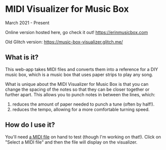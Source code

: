 
# MIDI Visualizer for Music Box
March 2021 - Present

Online version hosted here, go check it out! https://erinmusicbox.com

Old Glitch version: https://music-box-visualizer.glitch.me/

## What is it?
This web-app takes MIDI files and converts them into a reference for a DIY music box, which is a music box that uses paper strips to play any song. 

What is unique about the MIDI Visualizer for Music Box is that you can change the spacing of the notes so that they can be closer together or further apart. This allows you to punch notes in between the lines, which:
1. reduces the amount of paper needed to punch a tune (often by half!).
2. reduces the tempo, allowing for a more comfortable turning speed.

## How do I use it?
You'll need [a MIDI file](https://drive.google.com/file/d/1eMSWpg9X9U09teUOskrfChGhPKf1sW56/view?usp=sharing) on hand to test (though I'm working on that!). Click on "Select a MIDI file" and then the file will display on the visualizer. 
